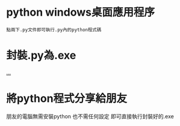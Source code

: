 



# python windows桌面應用程序

    點兩下.py文件即可執行.py內的python程式碼


# 封裝.py為.exe

[...](https://zhuanlan.zhihu.com/p/162237978)
    
   
    
# 將python程式分享給朋友

  朋友的電腦無需安裝python
  也不需任何設定
  即可直接執行封裝好的.exe
